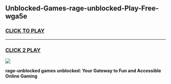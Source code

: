 
## Unblocked-Games-rage-unblocked-Play-Free-wga5e
<h3>
<a href="https://premium76.site?title=rage-unblocked&ref=20M">CLICK TO PLAY</a></h3>
<hr>

<h3>
<a href="https://premium76.site?title=rage-unblocked&ref=20M">CLICK 2 PLAY</a>
  
</h3>

<a href="https://premium76.site?title=rage-unblocked&ref=19M"><img src="https://clearcache.store/games.png"></a>


**rage-unblocked games unblocked: Your Gateway to Fun and Accessible Online Gaming**
